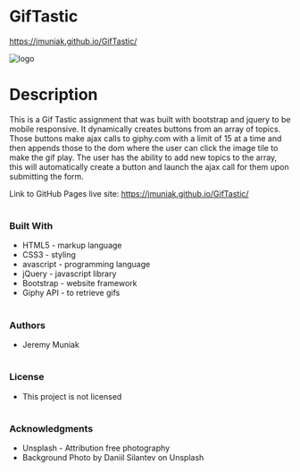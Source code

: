 # GifTastic

https://jmuniak.github.io/GifTastic/

![logo](assets/images/GifTastic.png)



# Description
This is a Gif Tastic assignment that was built with bootstrap and jquery to be mobile responsive. It dynamically creates buttons from an array of topics. Those buttons make ajax calls to giphy.com with a limit of 15 at a time and then appends those to the dom where the user can click the image tile to make the gif play. The user has the ability to add new topics to the array, this will automatically create a button and launch the ajax call for them upon submitting the form. 

Link to GitHub Pages live site: https://jmuniak.github.io/GifTastic/
#

### Built With
* HTML5 - markup language
* CSS3 - styling
* avascript - programming language
* jQuery - javascript library
* Bootstrap - website framework
* Giphy API - to retrieve gifs
#

### Authors
* Jeremy Muniak
#

### License
* This project is not licensed
#

### Acknowledgments
* Unsplash - Attribution free photography
* Background Photo by Daniil Silantev on Unsplash
#

